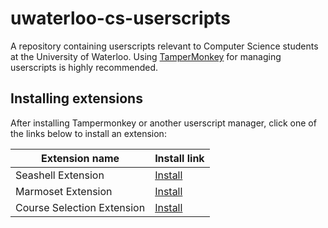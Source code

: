# uwaterloo-cs-userscripts
A repository containing userscripts relevant to Computer Science students at the University of Waterloo. Using [TamperMonkey](https://tampermonkey.net/) for managing userscripts is highly recommended.

## Installing extensions
After installing Tampermonkey or another userscript manager, click one of the links below to install an extension:

|Extension name    |Install link|
|------------------|------------|
|Seashell Extension|[Install](https://github.com/jfdoming/uwaterloo-cs-userscripts/raw/master/seashell-extensions.user.js)|
|Marmoset Extension|[Install](https://github.com/jfdoming/uwaterloo-cs-userscripts/raw/master/marmoset-extensions.user.js)|
|Course Selection Extension|[Install](https://github.com/jfdoming/uwaterloo-cs-userscripts/raw/master/adm-extensions.user.js)|
